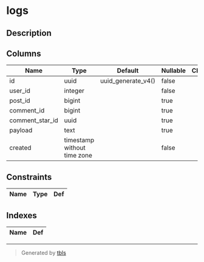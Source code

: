 # logs

## Description



## Columns

| Name | Type | Default | Nullable | Children | Parents | Comment |
| ---- | ---- | ------- | -------- | -------- | ------- | ------- |
| id | uuid | uuid_generate_v4() | false |  |  |  |
| user_id | integer |  | false |  | [users](users.md)  |  |
| post_id | bigint |  | true |  | [posts](posts.md)  |  |
| comment_id | bigint |  | true |  | [comments](comments.md)  |  |
| comment_star_id | uuid |  | true |  | [comment_stars](comment_stars.md)  |  |
| payload | text |  | true |  |  |  |
| created | timestamp without time zone |  | false |  |  |  |

## Constraints

| Name | Type | Def |
| ---- | ---- | --- |

## Indexes

| Name | Def |
| ---- | --- |

---

> Generated by [tbls](https://github.com/k1LoW/tbls)